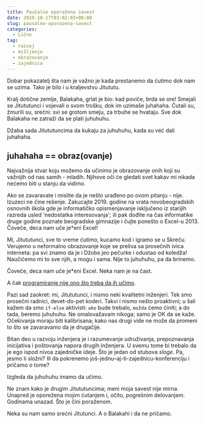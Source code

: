 ```yaml
---
title: Paušalno oporažena savest
date: 2019-10-17T03:02:03+00:00
slug: pausalno-oporazena-savest
categories:
  - Lično
tag:
  - razvoj
  - mišljenje
  - obrazovanje
  - zajednica
---
```


Dobar pokazatelj šta nam je važno je kada prestanemo da ćutimo dok nam se uzima. Tako je bilo i u kraljevstvu Jitututu.

<!--more-->

Kralj dotične zemlje, Balakaha, grlat je bio: kad poviče, brda se ore! Smejali se Jitututunci i vojevali o svom trošku, dok im uzimaše juhahaha. Ćutali su, žmurili su, srećni: svi se grotom smeju, za trbuhe se hvataju. Sve dok Balakaha ne zatraži da se plati juhuhuhu.

Džaba sada Jitututuncima da kukaju za juhuhuhu, kada su već dali juhahaha.

## juhahaha == obraz(ovanje)

Najvažnija stvar koju možemo da učinimo je obrazovanje onih koji su važnijih od nas samih - mladih. Njihove oči će gledati svet kakav mi nikada nećemo biti u stanju da vidimo.

Ako se zavaravate i mislite da je nešto urađeno po ovom pitanju - nije. Izuzeci ne čine rešenje. Zakucajte 2019. godine na vrata novobeogradskih osnovnih škola gde je informatičko opismenjavanje isključeno iz starijih razreda usled 'nedostatka interesovanja'; ili pak dođite na čas informatike druge godine poznate beogradske gimnazije i čujte ponešto o Excel-u 2013. Čoveče, deca nam uče je\*eni Excel!

Mi, Jitututunci, sve to vreme ćutimo, kucamo kod i igramo se u Skreču. Verujemo u neformalno obrazovanje koje se preliva sa prosečnih ivica interneta: pa svi znamo da je i Džobs jeo pečurke i odustao od koledža! Naučićemo mi to sve njih, a mogu i sama. Nije to juhuhuhu, pa da brinemo.

Čoveče, deca nam uče je\*eni Excel. Neka nam je na čast.

A čak [programiranje nije ono što treba da ih učimo](/ne-ucite-decu-programiranju/).

Pazi sad zaokret: mi, Jitututunci, i nismo neki kvalitetni inženjeri. Tek smo prosečni radnici, devet-do-pet koderi. Takvi i nismo nešto proaktivni; u šali kažem da smo `if-else` aktivisti: `ako` bude trebalo, `možda` ćemo činiti; a do tada, beremo juhuhuhu. Ne omalovažavam nikoga; samo je OK da se kaže. Očekivanja moraju biti kalibrisana; kako nas drugi vide ne može da promeni to što se zavaravamo da je drugačije.

Bitan deo u razvoju inženjera je i razumevanje udruživanja, prepoznavanja inicijativa i poštovanja napora drugih inženjera. U svemu tome bi trebalo da je ego ispod nivoa zajedničke ideje. Što je jedan od stubova _sloge_. Pa, jesmo li složni? Ili da pokrenemo još-jednu–aj-ti-zajednicu-konferenciju i pričamo o tome?

Izgleda da juhuhuhu imamo da učimo.

Ne znam kako je drugim Jitututuncima; meni moja savest nije mirna. Unapred je oporežena mojim ćutanjem i, očito, pogrešnim delovanjem. Godinama unazad. Što je čini poraženom.

Neka su nam samo srećni Jitutunci. A o Balakahi i da ne pričamo.
